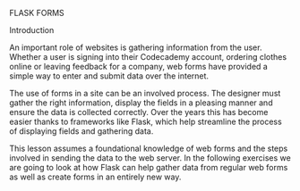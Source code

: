 FLASK FORMS

Introduction

An important role of websites is gathering information from the user. Whether a user is signing into their Codecademy account, ordering clothes online or leaving feedback for a company, web forms have provided a simple way to enter and submit data over the internet.

The use of forms in a site can be an involved process. The designer must gather the right information, display the fields in a pleasing manner and ensure the data is collected correctly. Over the years this has become easier thanks to frameworks like Flask, which help streamline the process of displaying fields and gathering data.

This lesson assumes a foundational knowledge of web forms and the steps involved in sending the data to the web server. In the following exercises we are going to look at how Flask can help gather data from regular web forms as well as create forms in an entirely new way.